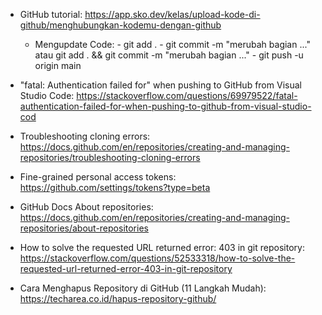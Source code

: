 - GitHub tutorial: https://app.sko.dev/kelas/upload-kode-di-github/menghubungkan-kodemu-dengan-github
	- Mengupdate Code:
			  - git add . 
			  - git commit -m "merubah bagian ..."
			  atau git add . && git commit -m "merubah bagian ..."
			  - git push -u origin main
			  
- "fatal: Authentication failed for" when pushing to GitHub from Visual Studio Code: https://stackoverflow.com/questions/69979522/fatal-authentication-failed-for-when-pushing-to-github-from-visual-studio-cod
- Troubleshooting cloning errors: https://docs.github.com/en/repositories/creating-and-managing-repositories/troubleshooting-cloning-errors
- Fine-grained personal access tokens: https://github.com/settings/tokens?type=beta
- GitHub Docs About repositories: https://docs.github.com/en/repositories/creating-and-managing-repositories/about-repositories
- How to solve the requested URL returned error: 403 in git repository: https://stackoverflow.com/questions/52533318/how-to-solve-the-requested-url-returned-error-403-in-git-repository
- Cara Menghapus Repository di GitHub (11 Langkah Mudah): https://techarea.co.id/hapus-repository-github/